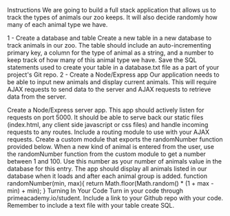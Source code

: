 Instructions
We are going to build a full stack application that allows us to track the types of animals our zoo keeps. It will also decide randomly how many of each animal type we have.

1 - Create a database and table
Create a new table in a new database to track animals in our zoo. The table should include
an auto-incrementing primary key,
a column for the type of animal as a string, and
a number to keep track of how many of this animal type we have.
Save the SQL statements used to create your table in a database.txt file as a part of your project's Git repo.
2 - Create a Node/Express app
Our application needs to be able to input new animals and display current animals. This will require AJAX requests to send data to the server and AJAX requests to retrieve data from the server.

Create a Node/Express server app.
This app should actively listen for requests on port 5000.
It should be able to serve back our static files (index.html, any client side javascript or css files) and handle incoming requests to any routes.
Include a routing module to use with your AJAX requests.
Create a custom module that exports the randomNumber function provided below.
When a new kind of animal is entered from the user, use the randomNumber function from the custom module to get a number between 1 and 100. Use this number as your number of animals value in the database for this entry.
The app should display all animals listed in our database when it loads and after each animal group is added.
 function randomNumber(min, max){
        return Math.floor(Math.random() * (1 + max - min) + min);
    }
Turning In Your Code
Turn in your code through primeacademy.io/student. Include a link to your Github repo with your code. Remember to include a text file with your table create SQL.
